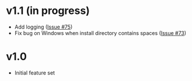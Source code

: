 # v1.1 (in progress)

- Add logging ([Issue #75](https://github.com/oakmac/cuttle/issues/75))
- Fix bug on Windows when install directory contains spaces ([Issue #73](https://github.com/oakmac/cuttle/issues/73))

# v1.0

- Initial feature set
